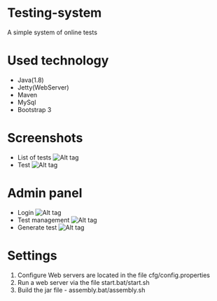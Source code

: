 # Testing-system

A simple system of online tests

# Used technology
- Java(1.8)
- Jetty(WebServer)
- Maven
- MySql
- Bootstrap 3

# Screenshots
- List of tests
![Alt tag](https://photos-4.dropbox.com/t/2/AADK9ysKr_Ggi6q77rFcxoycl88OMdlCzPMLPhcgS70R8A/12/56453953/png/32x32/3/1483282800/0/2/%D0%A1%D0%BA%D1%80%D0%B8%D0%BD%D1%88%D0%BE%D1%82%202017-01-01%2012.35.46.png/EIa2yisY7_MBIAcoBw/3ZGBWocICIY_cpSjz2BKh4q9aqBKfCq7KJXhjF6gKoA?size_mode=3&dl=0&size=1280x960)
- Test
![Alt tag](https://photos-3.dropbox.com/t/2/AACLoVzSeU20PXLYaLAqNv377Wc6dpFDND1Z3oGMGH5Qfw/12/56453953/png/32x32/3/1483282800/0/2/%D0%A1%D0%BA%D1%80%D0%B8%D0%BD%D1%88%D0%BE%D1%82%202017-01-01%2012.36.19.png/EIa2yisY7_MBIAcoBw/l_sMHK0EiHDzBW5yA7BqY4okvPNFX0bSWeYgKq_xt38?size_mode=3&dl=0&size=1280x960)

# Admin panel
- Login
![Alt tag](https://photos-3.dropbox.com/t/2/AAAfxDXFkB5zoZvZ5tULlsnQJZKVUNWgTyQwtrOoMwmOIw/12/56453953/png/32x32/3/1483282800/0/2/%D0%A1%D0%BA%D1%80%D0%B8%D0%BD%D1%88%D0%BE%D1%82%202017-01-01%2012.36.37.png/EIa2yisY7_MBIAcoBw/n1v4MJSES7EfoJzv1f811LPR5Xx999c34IttWJa3v_8?size_mode=3&dl=0&size=1280x960)
- Test management
![Alt tag](https://photos-5.dropbox.com/t/2/AADl-QI3qnkuOpCVCF5k2CJsFPAQTUFU_uOYOrwW3yXq5g/12/56453953/png/32x32/3/1483282800/0/2/%D0%A1%D0%BA%D1%80%D0%B8%D0%BD%D1%88%D0%BE%D1%82%202017-01-01%2012.36.46.png/EIa2yisY7_MBIAcoBw/9_dZWaru335yNHckr1k4HfWvD-9YBVruurGXJm7WMdQ?size_mode=3&dl=0&size=1280x960)
- Generate test
![Alt tag](https://photos-6.dropbox.com/t/2/AABlZuTiG1NRZfwCW-Q2g7wk_j_Zt9RZcIIoEBJ0FHWu5Q/12/56453953/png/32x32/3/1483282800/0/2/%D0%A1%D0%BA%D1%80%D0%B8%D0%BD%D1%88%D0%BE%D1%82%202017-01-01%2012.38.30.png/EIa2yisY7_MBIAcoBw/qPokKEoZ0rtGILJ-Ytjz1eCZ36I9zXoXk2_2fOzToRw?size_mode=3&dl=0&size=1280x960)

# Settings
1. Configure Web servers are located in the file cfg/config.properties
2. Run a web server via the file start.bat/start.sh
3. Build the jar file - assembly.bat/assembly.sh

